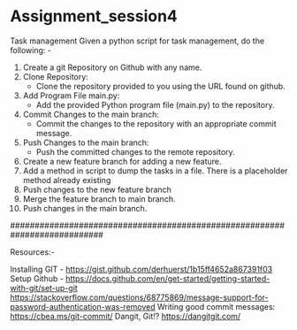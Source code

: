 # Assignment_session4
Task management
Given a python script for task management, do the following: -
1.	Create a git Repository on Github with any name.
2.	Clone Repository:
    - Clone the repository provided to you using the URL found on github.
3.	Add Program File main.py:
    - Add the provided Python program file (main.py) to the repository.
4.	Commit Changes to the main branch:
    - Commit the changes to the repository with an appropriate commit message.
5.	Push Changes to the main branch:
    - Push the committed changes to the remote repository.
6.	Create a new feature branch for adding a new feature.
7.	Add a method in script to dump the tasks in a file. There is a placeholder method already existing
8.	Push changes to the new feature branch
9.	Merge the feature branch to main branch.
10.	Push changes in the main branch.

###########################################################################

Resources:-

Installing GIT - https://gist.github.com/derhuerst/1b15ff4652a867391f03
Setup Github - https://docs.github.com/en/get-started/getting-started-with-git/set-up-git
https://stackoverflow.com/questions/68775869/message-support-for-password-authentication-was-removed
Writing good commit messages: https://cbea.ms/git-commit/
Dangit, Git!? https://dangitgit.com/

